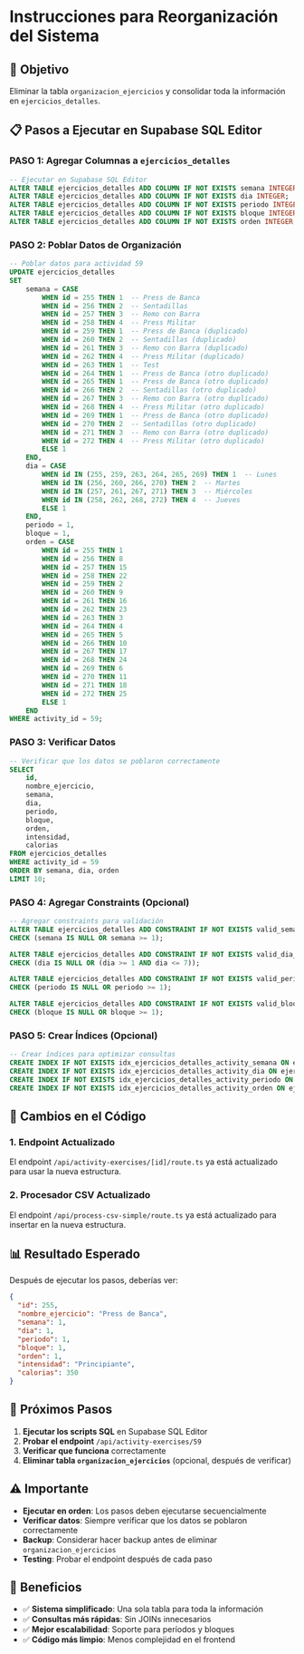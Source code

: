 # Instrucciones para Reorganización del Sistema

## 🎯 Objetivo
Eliminar la tabla `organizacion_ejercicios` y consolidar toda la información en `ejercicios_detalles`.

## 📋 Pasos a Ejecutar en Supabase SQL Editor

### **PASO 1: Agregar Columnas a `ejercicios_detalles`**
```sql
-- Ejecutar en Supabase SQL Editor
ALTER TABLE ejercicios_detalles ADD COLUMN IF NOT EXISTS semana INTEGER;
ALTER TABLE ejercicios_detalles ADD COLUMN IF NOT EXISTS dia INTEGER;
ALTER TABLE ejercicios_detalles ADD COLUMN IF NOT EXISTS periodo INTEGER DEFAULT 1;
ALTER TABLE ejercicios_detalles ADD COLUMN IF NOT EXISTS bloque INTEGER DEFAULT 1;
ALTER TABLE ejercicios_detalles ADD COLUMN IF NOT EXISTS orden INTEGER;
```

### **PASO 2: Poblar Datos de Organización**
```sql
-- Poblar datos para actividad 59
UPDATE ejercicios_detalles 
SET 
    semana = CASE 
        WHEN id = 255 THEN 1  -- Press de Banca
        WHEN id = 256 THEN 2  -- Sentadillas
        WHEN id = 257 THEN 3  -- Remo con Barra
        WHEN id = 258 THEN 4  -- Press Militar
        WHEN id = 259 THEN 1  -- Press de Banca (duplicado)
        WHEN id = 260 THEN 2  -- Sentadillas (duplicado)
        WHEN id = 261 THEN 3  -- Remo con Barra (duplicado)
        WHEN id = 262 THEN 4  -- Press Militar (duplicado)
        WHEN id = 263 THEN 1  -- Test
        WHEN id = 264 THEN 1  -- Press de Banca (otro duplicado)
        WHEN id = 265 THEN 1  -- Press de Banca (otro duplicado)
        WHEN id = 266 THEN 2  -- Sentadillas (otro duplicado)
        WHEN id = 267 THEN 3  -- Remo con Barra (otro duplicado)
        WHEN id = 268 THEN 4  -- Press Militar (otro duplicado)
        WHEN id = 269 THEN 1  -- Press de Banca (otro duplicado)
        WHEN id = 270 THEN 2  -- Sentadillas (otro duplicado)
        WHEN id = 271 THEN 3  -- Remo con Barra (otro duplicado)
        WHEN id = 272 THEN 4  -- Press Militar (otro duplicado)
        ELSE 1
    END,
    dia = CASE 
        WHEN id IN (255, 259, 263, 264, 265, 269) THEN 1  -- Lunes
        WHEN id IN (256, 260, 266, 270) THEN 2  -- Martes
        WHEN id IN (257, 261, 267, 271) THEN 3  -- Miércoles
        WHEN id IN (258, 262, 268, 272) THEN 4  -- Jueves
        ELSE 1
    END,
    periodo = 1,
    bloque = 1,
    orden = CASE 
        WHEN id = 255 THEN 1
        WHEN id = 256 THEN 8
        WHEN id = 257 THEN 15
        WHEN id = 258 THEN 22
        WHEN id = 259 THEN 2
        WHEN id = 260 THEN 9
        WHEN id = 261 THEN 16
        WHEN id = 262 THEN 23
        WHEN id = 263 THEN 3
        WHEN id = 264 THEN 4
        WHEN id = 265 THEN 5
        WHEN id = 266 THEN 10
        WHEN id = 267 THEN 17
        WHEN id = 268 THEN 24
        WHEN id = 269 THEN 6
        WHEN id = 270 THEN 11
        WHEN id = 271 THEN 18
        WHEN id = 272 THEN 25
        ELSE 1
    END
WHERE activity_id = 59;
```

### **PASO 3: Verificar Datos**
```sql
-- Verificar que los datos se poblaron correctamente
SELECT 
    id,
    nombre_ejercicio,
    semana,
    dia,
    periodo,
    bloque,
    orden,
    intensidad,
    calorias
FROM ejercicios_detalles 
WHERE activity_id = 59
ORDER BY semana, dia, orden
LIMIT 10;
```

### **PASO 4: Agregar Constraints (Opcional)**
```sql
-- Agregar constraints para validación
ALTER TABLE ejercicios_detalles ADD CONSTRAINT IF NOT EXISTS valid_semana_ejercicios 
CHECK (semana IS NULL OR semana >= 1);

ALTER TABLE ejercicios_detalles ADD CONSTRAINT IF NOT EXISTS valid_dia_ejercicios 
CHECK (dia IS NULL OR (dia >= 1 AND dia <= 7));

ALTER TABLE ejercicios_detalles ADD CONSTRAINT IF NOT EXISTS valid_periodo_ejercicios 
CHECK (periodo IS NULL OR periodo >= 1);

ALTER TABLE ejercicios_detalles ADD CONSTRAINT IF NOT EXISTS valid_bloque_ejercicios 
CHECK (bloque IS NULL OR bloque >= 1);
```

### **PASO 5: Crear Índices (Opcional)**
```sql
-- Crear índices para optimizar consultas
CREATE INDEX IF NOT EXISTS idx_ejercicios_detalles_activity_semana ON ejercicios_detalles(activity_id, semana);
CREATE INDEX IF NOT EXISTS idx_ejercicios_detalles_activity_dia ON ejercicios_detalles(activity_id, dia);
CREATE INDEX IF NOT EXISTS idx_ejercicios_detalles_activity_periodo ON ejercicios_detalles(activity_id, periodo);
CREATE INDEX IF NOT EXISTS idx_ejercicios_detalles_activity_orden ON ejercicios_detalles(activity_id, orden);
```

## 🔧 Cambios en el Código

### **1. Endpoint Actualizado**
El endpoint `/api/activity-exercises/[id]/route.ts` ya está actualizado para usar la nueva estructura.

### **2. Procesador CSV Actualizado**
El endpoint `/api/process-csv-simple/route.ts` ya está actualizado para insertar en la nueva estructura.

## 📊 Resultado Esperado

Después de ejecutar los pasos, deberías ver:

```json
{
  "id": 255,
  "nombre_ejercicio": "Press de Banca",
  "semana": 1,
  "dia": 1,
  "periodo": 1,
  "bloque": 1,
  "orden": 1,
  "intensidad": "Principiante",
  "calorias": 350
}
```

## 🚀 Próximos Pasos

1. **Ejecutar los scripts SQL** en Supabase SQL Editor
2. **Probar el endpoint** `/api/activity-exercises/59`
3. **Verificar que funciona** correctamente
4. **Eliminar tabla `organizacion_ejercicios`** (opcional, después de verificar)

## ⚠️ Importante

- **Ejecutar en orden**: Los pasos deben ejecutarse secuencialmente
- **Verificar datos**: Siempre verificar que los datos se poblaron correctamente
- **Backup**: Considerar hacer backup antes de eliminar `organizacion_ejercicios`
- **Testing**: Probar el endpoint después de cada paso

## 🎉 Beneficios

- ✅ **Sistema simplificado**: Una sola tabla para toda la información
- ✅ **Consultas más rápidas**: Sin JOINs innecesarios
- ✅ **Mejor escalabilidad**: Soporte para períodos y bloques
- ✅ **Código más limpio**: Menos complejidad en el frontend


































